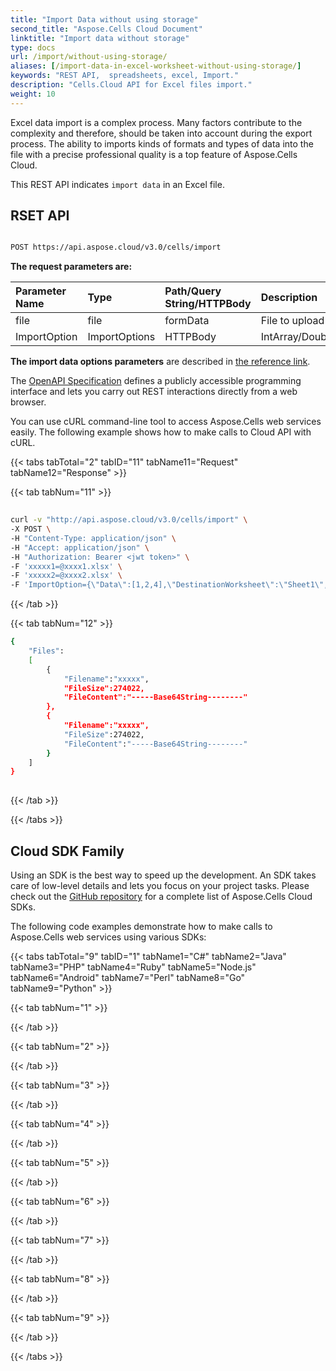 ```yaml
---
title: "Import Data without using storage"
second_title: "Aspose.Cells Cloud Document"
linktitle: "Import data without storage"
type: docs
url: /import/without-using-storage/ 
aliases: [/import-data-in-excel-worksheet-without-using-storage/]
keywords: "REST API,  spreadsheets, excel, Import."
description: "Cells.Cloud API for Excel files import."
weight: 10
---
```

Excel data import is a complex process. Many factors contribute to the complexity and therefore, should be taken into account during the export process. The ability to imports kinds of formats and types of data into the file with a precise professional quality is a top feature of Aspose.Cells Cloud.

This REST API indicates `import data` in an Excel file.

## RSET API

```bash

POST https://api.aspose.cloud/v3.0/cells/import

```

**The request parameters are:** 
 
| Parameter Name | Type | Path/Query String/HTTPBody | Description| 
| :- | :- | :- |:- | 
| file | file | formData | File to upload |
| ImportOption | ImportOptions | HTTPBody |  IntArray/DoubleArray/StringArray/TwoDimensionIntArray/TwoDimensionDoubleArray/TwoDimensionStringArray/BatchData/CSVData/Picture |

**The import data options parameters** are described in [the reference link](/cells/import/#import-data-option-parameter).




The [OpenAPI Specification](https://apireference.aspose.cloud/cells/#/LiteCells/PostImport) defines a publicly accessible programming interface and lets you carry out REST interactions directly from a web browser.
 
You can use cURL command-line tool to access Aspose.Cells web services easily. The following example shows how to make calls to Cloud API with cURL.
 
{{< tabs tabTotal="2" tabID="11" tabName11="Request" tabName12="Response" >}}
 
{{< tab tabNum="11" >}}
 
```bash
 
curl -v "http://api.aspose.cloud/v3.0/cells/import" \
-X POST \
-H "Content-Type: application/json" \
-H "Accept: application/json" \
-H "Authorization: Bearer <jwt token>" \
-F 'xxxxx1=@xxxx1.xlsx' \
-F 'xxxxx2=@xxxx2.xlsx' \
-F 'ImportOption={\"Data\":[1,2,4],\"DestinationWorksheet\":\"Sheet1\",\"FirstRow\":1,\"FirstColumn\":2,\"IsVertical\":true,\"IsInsert\":true,\"importDataType\":\"IntArray\"}'
```
 
{{< /tab >}}
 
{{< tab tabNum="12" >}}
 
```bash
{
    "Files":
    [
        { 
            "Filename":"xxxxx",
            "FileSize":274022,
            "FileContent":"-----Base64String--------"
        },
        { 
            "Filename":"xxxxx",
            "FileSize":274022,
            "FileContent":"-----Base64String--------"
        }
    ]
}
 
```
 
{{< /tab >}}
 
{{< /tabs >}}
 
## Cloud SDK Family
 
Using an SDK is the best way to speed up the development. An SDK takes care of low-level details and lets you focus on your project tasks. Please check out the [GitHub repository](https://github.com/aspose-cells-cloud) for a complete list of Aspose.Cells Cloud SDKs.
 
The following code examples demonstrate how to make calls to Aspose.Cells web services using various SDKs:


{{< tabs tabTotal="9" tabID="1" tabName1="C#" tabName2="Java" tabName3="PHP" tabName4="Ruby" tabName5="Node.js" tabName6="Android" tabName7="Perl" tabName8="Go" tabName9="Python" >}}

{{< tab tabNum="1" >}}



{{< /tab >}}

{{< tab tabNum="2" >}}


{{< /tab >}}

{{< tab tabNum="3" >}}

{{< /tab >}}

{{< tab tabNum="4" >}}


{{< /tab >}}

{{< tab tabNum="5" >}}


{{< /tab >}}

{{< tab tabNum="6" >}}


{{< /tab >}}

{{< tab tabNum="7" >}}


{{< /tab >}}

{{< tab tabNum="8" >}}


{{< /tab >}}

{{< tab tabNum="9" >}}

{{< /tab >}}

{{< /tabs >}}
